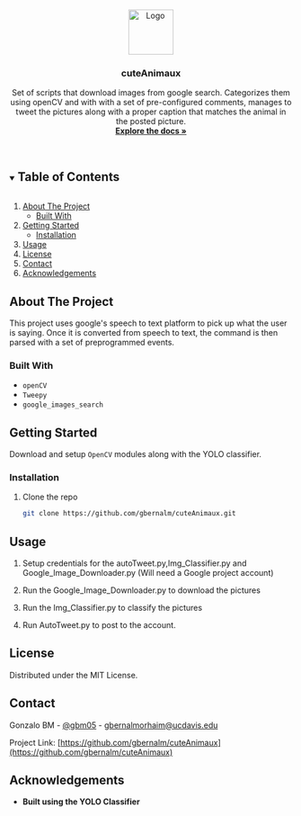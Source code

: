


<br />
<p align="center">
  <a href="https://github.com/gbernalm/cuteAnimaux">
    <img src="images/logo.png" alt="Logo" width="80" height="80">
  </a>

  <h3 align="center">cuteAnimaux</h3>

  <p align="center">
    Set of scripts that download images from google search. Categorizes them using openCV and with with a set of pre-configured comments, manages to tweet the pictures along with a proper caption that matches the animal in the posted picture.
    <br />
    <a href="https://github.com/gbernalm/cuteAnimaux"><strong>Explore the docs »</strong></a>
    <br />
    <br />
  </p>
</p>



<!-- TABLE OF CONTENTS -->
<details open="open">
  <summary><h2 style="display: inline-block">Table of Contents</h2></summary>
  <ol>
    <li>
      <a href="#about-the-project">About The Project</a>
      <ul>
        <li><a href="#built-with">Built With</a></li>
      </ul>
    </li>
    <li>
      <a href="#getting-started">Getting Started</a>
      <ul>
        <li><a href="#installation">Installation</a></li>
      </ul>
    </li>
    <li><a href="#usage">Usage</a></li>
    <li><a href="#license">License</a></li>
    <li><a href="#contact">Contact</a></li>
    <li><a href="#acknowledgements">Acknowledgements</a></li>
  </ol>
</details>



<!-- ABOUT THE PROJECT -->
## About The Project

This project uses google's speech to text platform to pick up what the user is saying. Once it is converted from speech to text, the command is then parsed with a set of preprogrammed events.

### Built With

* `openCV`
* `Tweepy`
* `google_images_search`



<!-- GETTING STARTED -->
## Getting Started

Download and setup `OpenCV` modules along with the YOLO classifier.

### Installation

1. Clone the repo
   ```sh
   git clone https://github.com/gbernalm/cuteAnimaux.git
   ```




<!-- USAGE EXAMPLES -->
## Usage
1. Setup credentials for the autoTweet.py,Img_Classifier.py and Google_Image_Downloader.py (Will need a Google project account)

2. Run the Google_Image_Downloader.py to download the pictures
3. Run the Img_Classifier.py to classify the pictures
4. Run AutoTweet.py to post to the account.



<!-- LICENSE -->
## License

Distributed under the MIT License.



<!-- CONTACT -->
## Contact

Gonzalo BM - [@gbm05](https://twitter.com/gbm05) - gbernalmorhaim@ucdavis.edu

Project Link: [https://github.com/gbernalm/cuteAnimaux](https://github.com/gbernalm/cuteAnimaux)



<!-- ACKNOWLEDGEMENTS -->
## Acknowledgements

* <b>Built using the YOLO Classifier </b>



